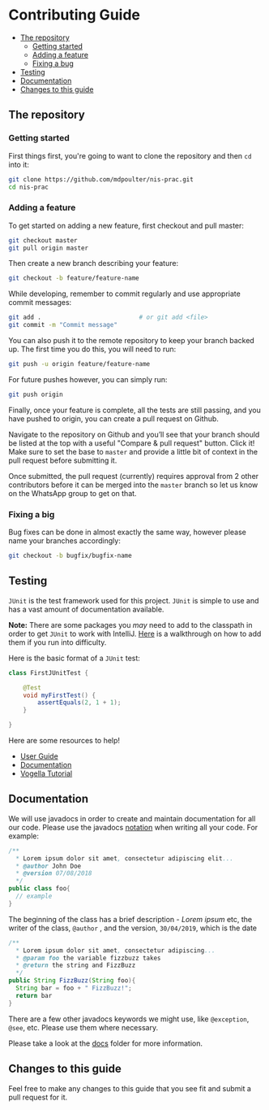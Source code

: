 
# Contributing Guide

 - [The repository](#the-repository)
	 - [Getting started](#getting-started)
	 - [Adding a feature](#adding-a-feature)
	 - [Fixing a bug](#fixing-a-bug)
 - [Testing](#testing)
 - [Documentation](#documentation)
 - [Changes to this guide](#changes-to-this-guide)

## The repository

### Getting started
First things first, you're going to want to clone the repository and then `cd` into it:

```sh
git clone https://github.com/mdpoulter/nis-prac.git
cd nis-prac
```

### Adding a feature
To get started on adding a new feature, first checkout and pull master:

```sh
git checkout master
git pull origin master
```

Then create a new branch describing your feature:

```sh
git checkout -b feature/feature-name
```

While developing, remember to commit regularly and use appropriate commit messages:

```sh
git add .                           # or git add <file>
git commit -m "Commit message"
```

You can also push it to the remote repository to keep your branch backed up. The first time you do this, you will need to run:

```sh
git push -u origin feature/feature-name
```

For future pushes however, you can simply run:

```sh
git push origin
```

Finally, once your feature is complete, all the tests are still passing, and you have pushed to origin, you can create a pull request on Github.

Navigate to the repository on Github and you’ll see that your branch should be listed at the top with a useful "Compare & pull request" button. Click it! Make sure to set the base to `master` and provide a little bit of context in the pull request before submitting it.

Once submitted, the pull request (currently) requires approval from 2 other contributors before it can be merged into the `master` branch so let us know on the WhatsApp group to get on that.

### Fixing a big

Bug fixes can be done in almost exactly the same way, however please name your branches accordingly:

```sh
git checkout -b bugfix/bugfix-name
```
## Testing

`JUnit` is the test framework used for this project. `JUnit` is simple to use and has a vast amount of documentation available. 

**Note:** There are some packages you *may* need to add to the classpath in order to get `JUnit` to work with IntelliJ. [Here](https://www.jetbrains.com/help/idea/configuring-testing-libraries.html) is a walkthrough on how to add them if you run into difficulty.

Here is the basic format of a `JUnit` test:
```java
class FirstJUnitTest {

    @Test
    void myFirstTest() {
        assertEquals(2, 1 + 1);
    }

}
```

Here are some resources to help!
* [User Guide](https://junit.org/junit5/docs/current/user-guide/)
* [Documentation](https://junit.org/junit5/docs/current/api/overview-summary.html)
* [Vogella Tutorial](http://www.vogella.com/tutorials/JUnit/article.html#junittesting)

## Documentation
We will use javadocs in order to create and maintain documentation for all our code. Please use the javadocs [notation](https://www.oracle.com/technetwork/java/javase/tech/index-137868.html) when writing all your code. For example:
```java
/**
  * Lorem ipsum dolor sit amet, consectetur adipiscing elit...
  * @author John Doe
  * @version 07/08/2018
  */
public class foo{
  // example
}
```

The beginning of the class has a brief description - *Lorem ipsum* etc, the writer of the class, `@author` , and the version, `30/04/2019`, which is the date

```java
/**
  * Lorem ipsum dolor sit amet, consectetur adipiscing...
  * @param foo the variable fizzbuzz takes
  * @return the string and FizzBuzz
  */
public String FizzBuzz(String foo){
  String bar = foo + " FizzBuzz!";
  return bar
}
```
There are a few other javadocs keywords we might use, like `@exception`, `@see`, etc. Please use them where necessary.

Please take a look at the [docs](/docs) folder for more information.

## Changes to this guide
Feel free to make any changes to this guide that you see fit and submit a pull request for it.
